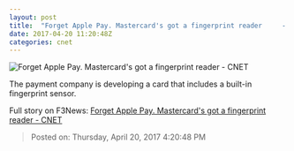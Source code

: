 ```yaml
---
layout: post
title:  "Forget Apple Pay. Mastercard's got a fingerprint reader     - CNET"
date: 2017-04-20 11:20:48Z
categories: cnet
---
```


![Forget Apple Pay. Mastercard's got a fingerprint reader     - CNET](https://cnet2.cbsistatic.com/img/BLLGXy3AiXsj4QG4xszK89gskJU=/670x503/2017/04/20/f73c06ab-e43c-4a92-a190-6b4933283caa/gettyimages-647053464.jpg)

The payment company is developing a card that includes a built-in fingerprint sensor.


Full story on F3News: [Forget Apple Pay. Mastercard's got a fingerprint reader     - CNET](http://www.f3nws.com/n/3MzSdF)

> Posted on: Thursday, April 20, 2017 4:20:48 PM
